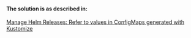 #### The solution is as described in:

[Manage Helm Releases: Refer to values in ConfigMaps generated with Kustomize](https://fluxcd.io/docs/guides/helmreleases/#refer-to-values-in-configmaps-generated-with-kustomize)
